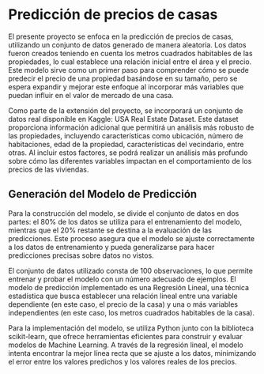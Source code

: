 # Predicción de precios de casas

El presente proyecto se enfoca en la predicción de precios de casas, utilizando un conjunto de datos generado de manera aleatoria. Los datos fueron creados teniendo en cuenta los metros cuadrados habitables de las propiedades, lo cual establece una relación inicial entre el área y el precio. Este modelo sirve como un primer paso para comprender cómo se puede predecir el precio de una propiedad basándose en su tamaño, pero se espera expandir y mejorar este enfoque al incorporar más variables que puedan influir en el valor de mercado de una casa.

Como parte de la extensión del proyecto, se incorporará un conjunto de datos real disponible en Kaggle: USA Real Estate Dataset. Este dataset proporciona información adicional que permitirá un análisis más robusto de las propiedades, incluyendo características como ubicación, número de habitaciones, edad de la propiedad, características del vecindario, entre otras. Al incluir estos factores, se podrá realizar un análisis más profundo sobre cómo las diferentes variables impactan en el comportamiento de los precios de las viviendas.

## Generación del Modelo de Predicción

Para la construcción del modelo, se divide el conjunto de datos en dos partes: el 80% de los datos se utiliza para el entrenamiento del modelo, mientras que el 20% restante se destina a la evaluación de las predicciones. Este proceso asegura que el modelo se ajuste correctamente a los datos de entrenamiento y pueda generalizarse para hacer predicciones precisas sobre datos no vistos.

El conjunto de datos utilizado consta de 100 observaciones, lo que permite entrenar y probar el modelo con un número adecuado de ejemplos. El modelo de predicción implementado es una Regresión Lineal, una técnica estadística que busca establecer una relación lineal entre una variable dependiente (en este caso, el precio de la casa) y una o más variables independientes (en este caso, los metros cuadrados habitables de la casa).

Para la implementación del modelo, se utiliza Python junto con la biblioteca scikit-learn, que ofrece herramientas eficientes para construir y evaluar modelos de Machine Learning. A través de la regresión lineal, el modelo intenta encontrar la mejor línea recta que se ajuste a los datos, minimizando el error entre los valores predichos y los valores reales de los precios.
